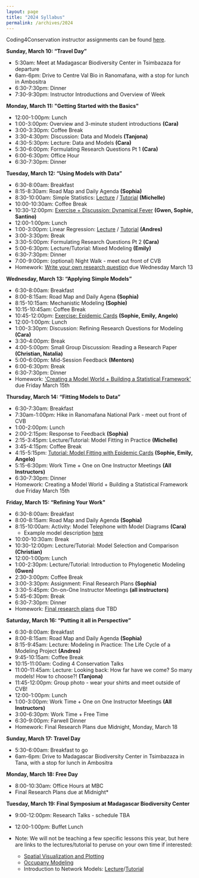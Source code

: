 ```yaml
---
layout: page
title: "2024 Syllabus"
permalink: /archives/2024
---
```


Coding4Conservation instructor assignments can be found [here](https://docs.google.com/spreadsheets/d/1ZjxvkAT7jIKUf3aRo44CfVzxGAhFiOnHqtvaz9qLJjg/edit#gid=0).

**Sunday, March 10: “Travel Day”**

* 5:30am: Meet at Madagascar Biodiversity Center in Tsimbazaza for departure
* 6am-6pm: Drive to Centre Val Bio in Ranomafana, with a stop for lunch in Ambositra
* 6:30-7:30pm: Dinner
* 7:30-9:30pm: Instructor Introductions and Overview of Week

**Monday, March 11: "Getting Started with the Basics"**

* 12:00-1:00pm: Lunch 
* 1:00-3:00pm: Overview and 3-minute student introductions __(Cara)__
* 3:00-3:30pm: Coffee Break
* 3:30-4:30pm: Discussion: Data and Models __(Tanjona)__
* 4:30-5:30pm: Lecture: Data and Models __(Cara)__
* 5:30-6:00pm: Formulating Research Questions Pt 1 __(Cara)__
* 6:00-6:30pm: Office Hour
* 6:30-7:30pm: Dinner

**Tuesday, March 12: “Using Models with Data”**

* 6:30-8:00am: Breakfast
* 8:15-8:30am: Road Map and Daily Agenda __(Sophia)__
* 8:30-10:00am: Simple Statistics: [Lecture](assets/2024/Lectures/e2m2-2024_basic-stats-slides.pdf) / [Tutorial](assets/2024/Tutorials/e2m2-2024_basic-stats.zip) __(Michelle)__
* 10:00-10:30am: Coffee Break
* 10:30-12:00pm: [Exercise + Discussion: Dynamical Fever](assets/2024/Activities/Dynamical_Fever/Dynamical_Fever_Download.zip) __(Gwen, Sophie, Santino)__
* 12:00-1:00pm: Lunch
* 1:00-3:00pm: Linear Regression: [Lecture](assets/2024/Lectures/IntroductionToLinearRegression.pdf) / [Tutorial](assets/2024/Tutorials/LinearRegression.zip) __(Andres)__
* 3:00-3:30pm: Break
* 3:30-5:00pm: Formulating Research Questions Pt 2 __(Cara)__
* 5:00-6:30pm: Lecture/Tutorial: Mixed Modeling __(Emily)__
* 6:30-7:30pm: Dinner
* 7:00-9:00pm: (optional) Night Walk - meet out front of CVB
* Homework: [Write your own research question](/assets/2024/Activities/HW_Formulating_Research_Questions.pdf) due Wednesday March 13

**Wednesday, March 13: “Applying Simple Models”**

* 6:30-8:00am: Breakfast
* 8:00-8:15am: Road Map and Daily Agena __(Sophia)__
* 8:15-10:15am: Mechanistic Modeling __(Sophie)__
* 10:15-10:45am: Coffee Break
* 10:45-12:00pm: [Exercise: Epidemic Cards](assets/2024/Activities/Epidemic_Cards_Activity.zip) __(Sophie, Emily, Angelo)__
* 12:00-1:00pm: Lunch
* 1:00-3:30pm: Discussion: Refining Research Questions for Modeling __(Cara)__
* 3:30-4:00pm: Break
* 4:00-5:00pm: Small Group Discussion: Reading a Research Paper __(Christian, Natalia)__
* 5:00-6:00pm: Mid-Session Feedback __(Mentors)__
* 6:00-6:30pm: Break
* 6:30-7:30pm: Dinner
* Homework: ['Creating a Model World + Building a Statistical Framework'](assets/2024/Activities/Model_Framework_HW.pdf) due Friday March 15th

**Thursday, March 14: “Fitting Models to Data”**

* 6:30-7:30am: Breakfast
* 7:30am-1:00pm: Hike in Ranomafana National Park - meet out front of CVB
* 1:00-2:00pm: Lunch
* 2:00-2:15pm: Response to Feedback __(Sophia)__
* 2:15-3:45pm: Lecture/Tutorial: Model Fitting in Practice __(Michelle)__
* 3:45-4:15pm: Coffee Break 
* 4:15-5:15pm: [Tutorial: Model Fitting with Epidemic Cards](assets/2022/Tutorials/Epidemic_Cards_Activity.zip) __(Sophie, Emily, Angelo)__
* 5:15-6:30pm: Work Time + One on One Instructor Meetings __(All Instructors)__
* 6:30-7:30pm: Dinner
* Homework: Creating a Model World + Building a Statistical Framework due Friday March 15th
  
**Friday, March 15: “Refining Your Work"**

* 6:30-8:00am: Breakfast
* 8:00-8:15am: Road Map and Daily Agenda __(Sophia)__
* 8:15-10:00am: Activity: Model Telephone with Model Diagrams __(Cara)__
    * Example model description [here](assets/2024/Activities/Model_Telephone_Example_Model_Description.pdf)
* 10:00-10:30am: Break
* 10:30-12:00pm: Lecture/Tutorial: Model Selection and Comparison __(Christian)__
* 12:00-1:00pm: Lunch
* 1:00-2:30pm: Lecture/Tutorial: Introduction to Phylogenetic Modeling __(Gwen)__
* 2:30-3:00pm: Coffee Break
* 3:00-3:30pm: Assignment: Final Research Plans __(Sophia)__
* 3:30-5:45pm: On-on-One Instructor Meetings __(all instructors)__
* 5:45-6:30pm: Break
* 6:30-7:30pm: Dinner
* Homework: [Final research plans](assets/2024/Activities/E2M2-Final-Research-Plan.pdf) due TBD

**Saturday, March 16: “Putting it all in Perspective”**

* 6:30-8:00am: Breakfast
* 8:00-8:15am: Road Map and Daily Agenda __(Sophia)__
* 8:15-9:45am: Lecture: Modeling in Practice: The Life Cycle of a Modeling Project __(Andres)__
* 9:45-10:15am: Coffee Break
* 10:15-11:00am: Coding 4 Conservation Talks 
* 11:00-11:45am: Lecture: Looking back: How far have we come? So many models! How to choose?! __(Tanjona)__
* 11:45-12:00pm: Group photo - wear your shirts and meet outside of CVB!
* 12:00-1:00pm: Lunch
* 1:00-3:00pm: Work Time + One on One Instructor Meetings __(All Instructors)__
* 3:00-6:30pm: Work Time + Free Time
* 6:30-9:00pm: Farwell Dinner
* Homework: Final Research Plans due Midnight, Monday, March 18

**Sunday, March 17: Travel Day**
* 5:30-6:00am: Breakfast to go
* 6am-6pm: Drive to Madagascar Biodiversity Center in Tsimbazaza in Tana, with a stop for lunch in Ambositra

**Monday, March 18: Free Day**
* 8:00-10:30am: Office Hours at MBC
* Final Research Plans due at Midnight*

**Tuesday, March 19: Final Symposium at Madagascar Biodiversity Center**
* 9:00-12:00pm: Research Talks - schedule TBA
* 12:00-1:00pm: Buffet Lunch

* Note: We will not be teaching a few specific lessons this year, but here are links to the lectures/tutorial to peruse on your own time if interested:
  * [Spatial Visualization and Plotting](/assets/2020/Tutorials/IntroSpatial.zip)
  * [Occupany Modeling](/assets/2019/4_Occupancy.zip)
  * Introduction to Network Models: [Lecture](/assets/2022/Lectures/network-lecture-2022.pdf)/[Tutorial](/assets/2022/Tutorials/network_tutorial.zip)


